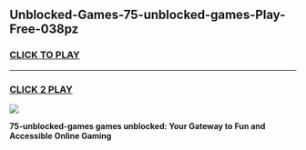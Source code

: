 
## Unblocked-Games-75-unblocked-games-Play-Free-038pz
<h3>
<a href="https://premium76.site?title=75-unblocked-games&ref=17A">CLICK TO PLAY</a></h3>
<hr>

<h3>
<a href="https://premium76.site?title=75-unblocked-games&ref=17A">CLICK 2 PLAY</a>
  
</h3>

<a href="https://premium76.site?title=75-unblocked-games&ref=17A"><img src="https://clearcache.store/games.png"></a>


**75-unblocked-games games unblocked: Your Gateway to Fun and Accessible Online Gaming**
